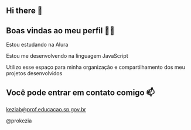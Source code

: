 ## Hi there 👋
## Boas vindas ao meu perfil 💙💙


Estou estudando na Alura

Estou me desenvolvendo na linguagem JavaScript

Utilizo esse espaço para minha organização e compartilhamento dos meu projetos desenvolvidos



## Você pode entrar em contato comigo 📫

keziab@prof.educacao.sp.gov.br

@prokezia


<!--
**prokezia/prokezia** is a ✨ _special_ ✨ repository because its `README.md` (this file) appears on your GitHub profile.

Here are some ideas to get you started:

- 🔭 I’m currently working on ...
- 🌱 I’m currently learning ...
- 👯 I’m looking to collaborate on ...
- 🤔 I’m looking for help with ...
- 💬 Ask me about ...
- 📫 How to reach me: ...
- 😄 Pronouns: ...
- ⚡ Fun fact: ...
-->
